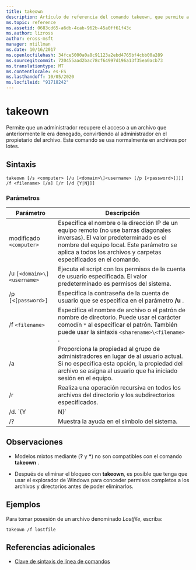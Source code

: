 ```yaml
---
title: takeown
description: Artículo de referencia del comando takeown, que permite a un administrador recuperar el acceso a un archivo que se denegó previamente.
ms.topic: reference
ms.assetid: 0683cd65-a6db-4cab-962b-45a0ff61f43c
ms.author: lizross
author: eross-msft
manager: mtillman
ms.date: 10/16/2017
ms.openlocfilehash: 34fce5000a0a8c91123a2ebd4765bf4cbb00a289
ms.sourcegitcommit: 720455aad2bac78cf64997d196a13f35ea0acb73
ms.translationtype: MT
ms.contentlocale: es-ES
ms.lasthandoff: 10/05/2020
ms.locfileid: "91718242"
---
```

# <a name="takeown"></a>takeown

Permite que un administrador recupere el acceso a un archivo que anteriormente le era denegado, convirtiendo al administrador en el propietario del archivo. Este comando se usa normalmente en archivos por lotes.

## <a name="syntax"></a>Sintaxis

```
takeown [/s <computer> [/u [<domain>\]<username> [/p [<password>]]]] /f <filename> [/a] [/r [/d {Y|N}]]
```

### <a name="parameters"></a>Parámetros

| Parámetro | Descripción |
|--|--|
| modificado `<computer>` | Especifica el nombre o la dirección IP de un equipo remoto (no use barras diagonales inversas). El valor predeterminado es el nombre del equipo local. Este parámetro se aplica a todos los archivos y carpetas especificados en el comando. |
| /u `[<domain>\]<username>` | Ejecuta el script con los permisos de la cuenta de usuario especificada. El valor predeterminado es permisos del sistema. |
| /p `[<[password>]` | Especifica la contraseña de la cuenta de usuario que se especifica en el parámetro **/u** . |
| /f `<filename>` | Especifica el nombre de archivo o el patrón de nombre de directorio. Puede usar el carácter comodín `*` al especificar el patrón. También puede usar la sintaxis `<sharename>\<filename>` . |
| /a | Proporciona la propiedad al grupo de administradores en lugar de al usuario actual. Si no especifica esta opción, la propiedad del archivo se asigna al usuario que ha iniciado sesión en el equipo. |
| /r | Realiza una operación recursiva en todos los archivos del directorio y los subdirectorios especificados. |
| /d. `{Y | N}` | Suprime el mensaje de confirmación que se muestra cuando el usuario actual no tiene el permiso **List Folder** en un directorio especificado y, en su lugar, utiliza el valor predeterminado especificado. Los valores válidos para la opción **/d** son:<ul><li>**Y** : toma la propiedad del directorio.</li><li>**N** -omitir el directorio.<p>**NOTA**:<br>Debe usar esta opción junto con la opción **/r** .</li></ul> |
| /? | Muestra la ayuda en el símbolo del sistema. |

## <a name="remarks"></a>Observaciones

- Modelos mixtos mediante (**?** y **&#42;**) no son compatibles con el comando **takeown** .

- Después de eliminar el bloqueo con **takeown**, es posible que tenga que usar el explorador de Windows para conceder permisos completos a los archivos y directorios antes de poder eliminarlos.

## <a name="examples"></a>Ejemplos

Para tomar posesión de un archivo denominado *Lostfile*, escriba:

```
takeown /f lostfile
```

## <a name="additional-references"></a>Referencias adicionales

- [Clave de sintaxis de línea de comandos](command-line-syntax-key.md)
